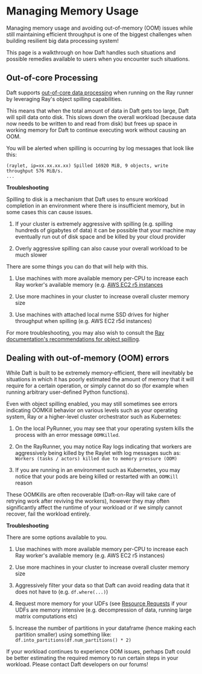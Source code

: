 # Managing Memory Usage

Managing memory usage and avoiding out-of-memory (OOM) issues while still maintaining efficient throughput is one of the biggest challenges when building resilient big data processing system!

This page is a walkthrough on how Daft handles such situations and possible remedies available to users when you encounter such situations.

## Out-of-core Processing

Daft supports [out-of-core data processing](https://en.wikipedia.org/wiki/External_memory_algorithm) when running on the Ray runner by leveraging Ray's object spilling capabilities.

This means that when the total amount of data in Daft gets too large, Daft will spill data onto disk. This slows down the overall workload (because data now needs to be written to and read from disk) but frees up space in working memory for Daft to continue executing work without causing an OOM.

You will be alerted when spilling is occurring by log messages that look like this:

```
(raylet, ip=xx.xx.xx.xx) Spilled 16920 MiB, 9 objects, write throughput 576 MiB/s.
...
```

**Troubleshooting**

Spilling to disk is a mechanism that Daft uses to ensure workload completion in an environment where there is insufficient memory, but in some cases this can cause issues.

1. If your cluster is extremely aggressive with spilling (e.g. spilling hundreds of gigabytes of data) it can be possible that your machine may eventually run out of disk space and be killed by your cloud provider

2. Overly aggressive spilling can also cause your overall workload to be much slower

There are some things you can do that will help with this.

1. Use machines with more available memory per-CPU to increase each Ray worker's available memory (e.g. [AWS EC2 r5 instances](https://aws.amazon.com/ec2/instance-types/r5/)

2. Use more machines in your cluster to increase overall cluster memory size

3. Use machines with attached local nvme SSD drives for higher throughput when spilling (e.g. AWS EC2 r5d instances)

For more troubleshooting, you may also wish to consult the [Ray documentation's recommendations for object spilling](https://docs.ray.io/en/latest/ray-core/objects/object-spilling.html).

## Dealing with out-of-memory (OOM) errors

While Daft is built to be extremely memory-efficient, there will inevitably be situations in which it has poorly estimated the amount of memory that it will require for a certain operation, or simply cannot do so (for example when running arbitrary user-defined Python functions).

Even with object spilling enabled, you may still sometimes see errors indicating OOMKill behavior on various levels such as your operating system, Ray or a higher-level cluster orchestrator such as Kubernetes:

1. On the local PyRunner, you may see that your operating system kills the process with an error message `OOMKilled`.

2. On the RayRunner, you may notice Ray logs indicating that workers are aggressively being killed by the Raylet with log messages such as: `Workers (tasks / actors) killed due to memory pressure (OOM)`

3. If you are running in an environment such as Kubernetes, you may notice that your pods are being killed or restarted with an `OOMKill` reason

These OOMKills are often recoverable (Daft-on-Ray will take care of retrying work after reviving the workers), however they may often significantly affect the runtime of your workload or if we simply cannot recover, fail the workload entirely.

**Troubleshooting**

There are some options available to you.

1. Use machines with more available memory per-CPU to increase each Ray worker's available memory (e.g. AWS EC2 r5 instances)

2. Use more machines in your cluster to increase overall cluster memory size

3. Aggressively filter your data so that Daft can avoid reading data that it does not have to (e.g. `df.where(...)`)

4. Request more memory for your UDFs (see [Resource Requests](../core_concepts.md#resource-requests) if your UDFs are memory intensive (e.g. decompression of data, running large matrix computations etc)

5. Increase the number of partitions in your dataframe (hence making each partition smaller) using something like: `df.into_partitions(df.num_partitions() * 2)`

If your workload continues to experience OOM issues, perhaps Daft could be better estimating the required memory to run certain steps in your workload. Please contact Daft developers on our forums!
